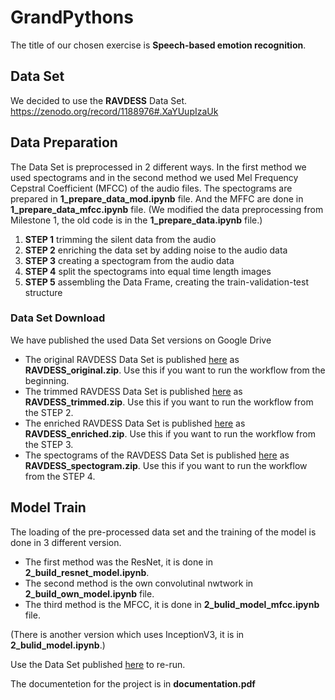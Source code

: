 # GrandPythons 

The title of our chosen exercise is **Speech-based emotion recognition**.

## Data Set

We decided to use the **RAVDESS** Data Set.  https://zenodo.org/record/1188976#.XaYUupIzaUk

## Data Preparation

The Data Set is preprocessed in 2 different ways. In the first method we used spectograms and in the second method we used Mel Frequency Cepstral Coefficient (MFCC) of the audio files.
The spectograms are prepared in **1_prepare_data_mod.ipynb** file. And the MFFC are done in **1_prepare_data_mfcc.ipynb** file.
(We modified the data preprocessing from Milestone 1, the old code is in the **1_prepare_data.ipynb** file.)

1. **STEP 1** trimming the silent data from the audio
2. **STEP 2** enriching the data set by adding noise to the audio data
3. **STEP 3** creating a spectogram from the audio data
4. **STEP 4** split the spectograms into equal time length images
5. **STEP 5** assembling the Data Frame, creating the train-validation-test structure

### Data Set Download

We have published the used Data Set versions on Google Drive

* The original RAVDESS Data Set is published [here](https://drive.google.com/open?id=1WyJsDuxJlUObBCFrNZLAXM2w4-sp0CxN) as **RAVDESS_original.zip**. Use this if you want to run the workflow from the beginning.
* The trimmed RAVDESS Data Set is published [here](https://drive.google.com/open?id=1pFum_YGf2C82HJvMwt0gi8apj6PJLi0s) as **RAVDESS_trimmed.zip**. Use this if you want to run the workflow from the STEP 2.
* The enriched RAVDESS Data Set is published [here](https://drive.google.com/open?id=1LG42oQTSs6HWMLsdqhFKbADA2wi8234_) as **RAVDESS_enriched.zip**. Use this if you want to run the workflow from the STEP 3.
* The spectograms of the RAVDESS Data Set is published [here](https://drive.google.com/open?id=1jDb2GDnapxx-5bhRR4rudVLxd4ajrpF-) as **RAVDESS_spectogram.zip**. Use this if you want to run the workflow from the STEP 4.

## Model Train

The loading of the pre-processed data set and the training of the model is done in 3 different version.
* The first method was the ResNet, it is done in **2_build_resnet_model.ipynb**.
* The second method is the own convolutinal nwtwork in **2_build_own_model.ipynb** file.
* The third method is the MFCC, it is done in **2_bulid_model_mfcc.ipynb** file.

(There is another version which uses InceptionV3, it is in **2_bulid_model.ipynb**.)

Use the Data Set published [here](https://drive.google.com/open?id=1a2TRcqj5ySMWwetfU3Zgq4FE-highOKK) to re-run.

The documentetion for the project is in **documentation.pdf**

